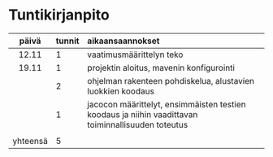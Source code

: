 # Tuntikirjanpito

|  päivä | tunnit | aikaansaannokset |
|:------:|:-------|:-----------------|
|12.11   |1       | vaatimusmäärittelyn teko |
|19.11   |1       | projektin aloitus, mavenin konfigurointi |
|        |2       | ohjelman rakenteen pohdiskelua, alustavien luokkien koodaus |
|        |1       | jacocon määrittelyt, ensimmäisten testien koodaus ja niihin vaadittavan toiminnallisuuden toteutus |
|        |        | |
|yhteensä|5       | |
